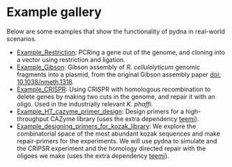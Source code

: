 # Example gallery

Below are some examples that show the functionality of pydna in real-world scenarios.

* [Example_Restriction](./markdown_notebooks/Example_Restriction.md): PCRing a gene out of the genome, and cloning into a vector using restriction and ligation.
* [Example_Gibson](./markdown_notebooks/Example_Gibson.md): Gibson assembly of _R. cellulolyticum_ genomic fragments into a plasmid, from the original Gibson assembly paper [doi: 10.1038/nmeth.1318](https://www.nature.com/articles/nmeth.1318).
* [Example_CRISPR](./markdown_notebooks/Example_CRISPR.md): Using CRISPR with homologous recombination to delete genes by making two cuts in the genome, and repair it with an oligo. Used in the industrially relevant _K. phaffi_.
* [Example_HT_cazyme_primer_design](./markdown_notebooks/Example_HT_cazyme_primer_design.md): Design primers for a high-throughput CAZyme library (uses the extra dependency [teemi](https://github.com/hiyama341/teemi)).
* [Example_designing_primers_for_kozak_library](./markdown_notebooks/Example_designing_primers_for_kozak_library.md): We explore the combinatorial space of the most abundant kozak sequences and make repair-primers for the experiments.  We will use pydna to simulate and the CRIPSR experiment and the homology directed repair with the oligoes we make (uses the extra dependency [teemi](https://github.com/hiyama341/teemi)).
